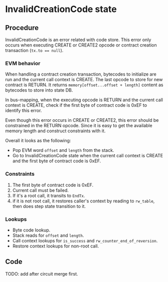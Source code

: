 # InvalidCreationCode state

## Procedure

InvalidCreationCode is an error related with code store. This error only occurs when executing CREATE or CREATE2 opcode or contract creation transaction (`tx.to == null`).

### EVM behavior

When handling a contract creation transaction, bytecodes to initialize are run and the current call context is CREATE. The last opcode to store for new contract is RETURN. It returns `memory[offset...offset + length]` content as bytecodes to store into state DB.

In bus-mapping, when the executing opcode is RETURN and the current call context is CREATE, check if the first byte of contract code is 0xEF to identify this error.

Even though this error occurs in CREATE or CREATE2, this error should be constrained in the RETURN opcode. Since it is easy to get the available memory length and construct constraints with it.

Overall it looks as the following:

- Pop EVM word `offset` and `length` from the stack.
- Go to InvalidCreationCode state when the current call context is CREATE and the first byte of contract code is 0xEF.

### Constraints

1. The first byte of contract code is 0xEF.
2. Current call must be failed.
3. If it's a root call, it transits to `EndTx`.
4. if it is not root call, it restores caller's context by reading to `rw_table`, then does step state transition to it.

### Lookups

- Byte code lookup.
- Stack reads for `offset` and `length`.
- Call context lookups for `is_success` and `rw_counter_end_of_reversion`.
- Restore context lookups for non-root call.

## Code

TODO: add after circuit merge first.
